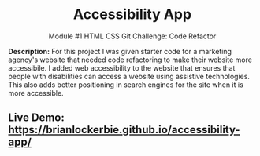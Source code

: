 <h1 align="center">Accessibility App</h1>
<p align="center">Module #1 HTML CSS Git Challenge: Code Refactor</p>

<p><b>Description:</b> For this project I was given starter code for a marketing agency's website that  needed code refactoring to make their website more accessibile. I added web accessibility to the website that ensures that people with disabilities can access a website using assistive technologies. This also adds better positioning in search engines for the site when it is more accessible.

## Live Demo: https://brianlockerbie.github.io/accessibility-app/
